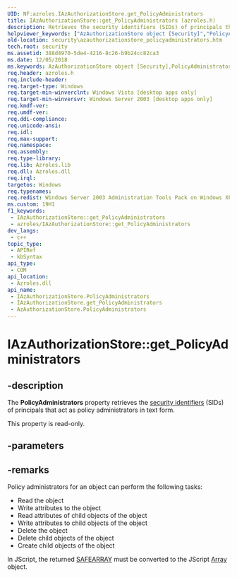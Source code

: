 ```yaml
---
UID: NF:azroles.IAzAuthorizationStore.get_PolicyAdministrators
title: IAzAuthorizationStore::get_PolicyAdministrators (azroles.h)
description: Retrieves the security identifiers (SIDs) of principals that act as policy administrators in text form.
helpviewer_keywords: ["AzAuthorizationStore object [Security]","PolicyAdministrators property","IAzAuthorizationStore interface [Security]","PolicyAdministrators property","IAzAuthorizationStore.PolicyAdministrators","IAzAuthorizationStore.get_PolicyAdministrators","IAzAuthorizationStore::PolicyAdministrators","IAzAuthorizationStore::get_PolicyAdministrators","PolicyAdministrators property [Security]","PolicyAdministrators property [Security]","AzAuthorizationStore object","PolicyAdministrators property [Security]","IAzAuthorizationStore interface","azroles/IAzAuthorizationStore::PolicyAdministrators","azroles/IAzAuthorizationStore::get_PolicyAdministrators","get_PolicyAdministrators","security.azauthorizationstore_policyadministrators"]
old-location: security\azauthorizationstore_policyadministrators.htm
tech.root: security
ms.assetid: 388d4970-5de4-4216-8c26-b9b24cc82ca3
ms.date: 12/05/2018
ms.keywords: AzAuthorizationStore object [Security],PolicyAdministrators property, IAzAuthorizationStore interface [Security],PolicyAdministrators property, IAzAuthorizationStore.PolicyAdministrators, IAzAuthorizationStore.get_PolicyAdministrators, IAzAuthorizationStore::PolicyAdministrators, IAzAuthorizationStore::get_PolicyAdministrators, PolicyAdministrators property [Security], PolicyAdministrators property [Security],AzAuthorizationStore object, PolicyAdministrators property [Security],IAzAuthorizationStore interface, azroles/IAzAuthorizationStore::PolicyAdministrators, azroles/IAzAuthorizationStore::get_PolicyAdministrators, get_PolicyAdministrators, security.azauthorizationstore_policyadministrators
req.header: azroles.h
req.include-header: 
req.target-type: Windows
req.target-min-winverclnt: Windows Vista [desktop apps only]
req.target-min-winversvr: Windows Server 2003 [desktop apps only]
req.kmdf-ver: 
req.umdf-ver: 
req.ddi-compliance: 
req.unicode-ansi: 
req.idl: 
req.max-support: 
req.namespace: 
req.assembly: 
req.type-library: 
req.lib: Azroles.lib
req.dll: Azroles.dll
req.irql: 
targetos: Windows
req.typenames: 
req.redist: Windows Server 2003 Administration Tools Pack on Windows XP
ms.custom: 19H1
f1_keywords:
 - IAzAuthorizationStore::get_PolicyAdministrators
 - azroles/IAzAuthorizationStore::get_PolicyAdministrators
dev_langs:
 - c++
topic_type:
 - APIRef
 - kbSyntax
api_type:
 - COM
api_location:
 - Azroles.dll
api_name:
 - IAzAuthorizationStore.PolicyAdministrators
 - IAzAuthorizationStore.get_PolicyAdministrators
 - AzAuthorizationStore.PolicyAdministrators
---
```


# IAzAuthorizationStore::get_PolicyAdministrators


## -description

The <b>PolicyAdministrators</b> property retrieves the <a href="https://docs.microsoft.com/windows/desktop/SecGloss/s-gly">security identifiers</a> (SIDs) of principals that act as policy administrators in text form.

This property is read-only.

## -parameters

## -remarks

Policy administrators for an object can perform the following tasks:

<ul>
<li>Read the object</li>
<li>Write attributes to the object</li>
<li>Read attributes of child objects of the object</li>
<li>Write attributes to child objects of the object</li>
<li>Delete the object</li>
<li>Delete child objects of the object</li>
<li>Create child objects of the object</li>
</ul>
In  JScript, the returned <a href="https://docs.microsoft.com/windows/desktop/api/oaidl/ns-oaidl-safearray">SAFEARRAY</a> must be converted to the JScript <a href="https://docs.microsoft.com/scripting/javascript/reference/array-object-javascript">Array</a> object.

